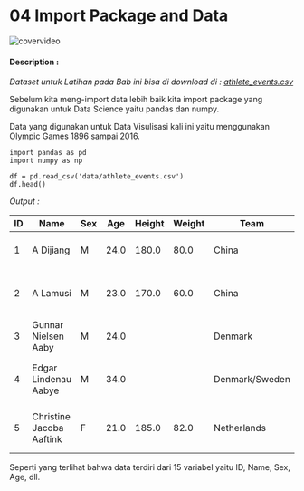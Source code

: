 # 04 Import Package and Data

![covervideo](http://bit.ly/makeaicovervideo)

#### **Description :**

_Dataset untuk Latihan pada Bab ini bisa di download di : 
[athlete_events.csv](https://drive.google.com/file/d/1M5KLfA9DpVWiKqVQ9bwjFJWcl0yl-9TX/view?usp=sharing)_

Sebelum kita meng-import data lebih baik kita import package yang digunakan untuk Data Science yaitu pandas dan numpy. 

Data yang digunakan untuk Data Visulisasi kali ini yaitu menggunakan Olympic Games 1896 sampai 2016. 


```
import pandas as pd
import numpy as np

df = pd.read_csv('data/athlete_events.csv')
df.head()
```
*Output :*

| ID | Name                     | Sex | Age  | Height | Weight | Team           | NOC | Games       | Year | Season | City      | Sport         | Event                            | Medal |
|----|--------------------------|-----|------|--------|--------|----------------|-----|-------------|------|--------|-----------|---------------|----------------------------------|-------|
| 1  | A Dijiang                | M   | 24.0 | 180.0  | 80.0   | China          | CHN | 1992 Summer | 1992 | Summer | Barcelona | Basketball    | Basketball Men's Basketball      |       |
| 2  | A Lamusi                 | M   | 23.0 | 170.0  | 60.0   | China          | CHN | 2012 Summer | 2012 | Summer | London    | Judo          | Judo Men's Extra-Lightweight     |       |
| 3  | Gunnar Nielsen Aaby      | M   | 24.0 |        |        | Denmark        | DEN | 1920 Summer | 1920 | Summer | Antwerpen | Football      | Football Men's Football          |       |
| 4  | Edgar Lindenau Aabye     | M   | 34.0 |        |        | Denmark/Sweden | DEN | 1900 Summer | 1900 | Summer | Paris     | Tug-Of-War    | Tug-Of-War Men's Tug-Of-War      | Gold  |
| 5  | Christine Jacoba Aaftink | F   | 21.0 | 185.0  | 82.0   | Netherlands    | NED | 1988 Winter | 1988 | Winter | Calgary   | Speed Skating | Speed Skating Women's 500 metres |       |

Seperti yang terlihat bahwa data terdiri dari 15 variabel yaitu ID, Name, Sex, Age, dll.